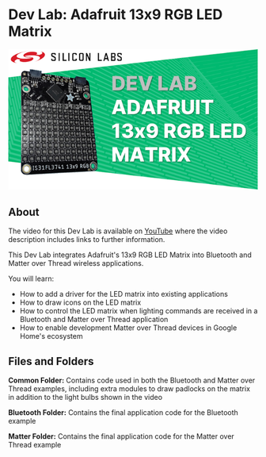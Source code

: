 # Dev Lab: Adafruit 13x9 RGB LED Matrix
![Silicon Labs - Dev Lab - Adafruit 13x9 RGB LED Matrix](Images/SiliconLabs-DevLab-Adafruit13x9RGBLEDMatrix.png)

## About

The video for this Dev Lab is available on [YouTube](https://youtu.be/eNGRJq4ZlzU) where the video description includes links to further information.

This Dev Lab integrates Adafruit's 13x9 RGB LED Matrix into Bluetooth and Matter over Thread wireless applications.

You will learn:

* How to add a driver for the LED matrix into existing applications
* How to draw icons on the LED matrix
* How to control the LED matrix when lighting commands are received in a Bluetooth and Matter over Thread application
* How to enable development Matter over Thread devices in Google Home's ecosystem 

## Files and Folders

**Common Folder:** Contains code used in both the Bluetooth and Matter over Thread examples, including extra modules to draw padlocks on the matrix in addition to the light bulbs shown in the video

**Bluetooth Folder:** Contains the final application code for the Bluetooth example

**Matter Folder:** Contains the final application code for the Matter over Thread example
